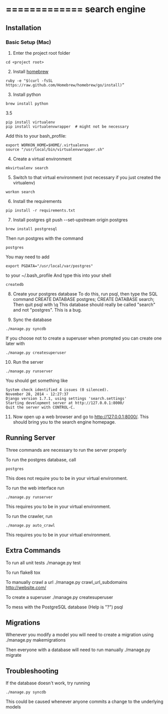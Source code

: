 =============
search engine
=============


Installation
------------

### Basic Setup (Mac)
1. Enter the project root folder
```
cd <project root>
```

2. Install [homebrew](http://mxcl.github.com/homebrew/)
```
ruby -e "$(curl -fsSL https://raw.github.com/Homebrew/homebrew/go/install)”
```

3. Install python
```
brew install python
```

3.5
```
pip install virtualenv
pip install virtualenvwrapper  # might not be necessary
```
Add this to your bash_profile:
```
export WORKON_HOME=$HOME/.virtualenvs
source "/usr/local/bin/virtualenvwrapper.sh"
```

4. Create a virtual environment
```
mkvirtualenv search
```

5. Switch to that virtual environment (not necessary if you just created the virtualenv)
```
workon search
```

6. Install the requirements
```
pip install -r requirements.txt
```

7. Install postgres
git push --set-upstream origin postgres
```
brew install postgresql
```
Then run postgres with the command
```
postgres
```
You may need to add
```
export PGDATA="/usr/local/var/postgres"
```
to your ~/.bash_profile
And type this into your shell
```
createdb
```

8. Create your postgres database
To do this, run psql, then type the SQL command
    CREATE DATABASE postgres;
    CREATE DATABASE search;
Then quit psql with \q
This database should really be called "search" and not "postgres". This is a bug.

9. Sync the database
```
./manage.py syncdb
```
If you choose not to create a superuser when prompted you can create one later with
```
./manage.py createsuperuser
```

10. Run the server
```
./manage.py runserver
```

You should get something like
```
System check identified 4 issues (0 silenced).
November 28, 2014 - 12:27:37
Django version 1.7.1, using settings 'search.settings'
Starting development server at http://127.0.0.1:8000/
Quit the server with CONTROL-C.
```

11. Now open up a web browser and go to http://127.0.0.1:8000/. This should bring you to the search engine homepage.


Running Server
--------------

Three commands are necessary to run the server properly

To run the postgres database, call
```
postgres
```
This does not require you to be in your virtual environment.

To run the web interface run
```
./manage.py runserver
```
This requires you to be in your virtual environment.

To run the crawler, run
```
./manage.py auto_crawl
```
This requires you to be in your virtual environment.


Extra Commands
--------------

To run all unit tests
    ./manage.py test

To run flake8
    tox

To manually crawl a url
    ./manage.py crawl_url_subdomains <http://website.com/>

To create a superuser
    ./manage.py createsuperuser

To mess with the PostgreSQL database (Help is "\?")
    psql


Migrations
----------

Whenever you modify a model you will need to create a migration using
    ./manage.py makemigrations

Then everyone with a database will need to run manually
    ./manage.py migrate

Troubleshooting
---------------

If the database doesn't work, try running
```
./manage.py syncdb
```
This could be caused whenever anyone commits a change to the underlying models
